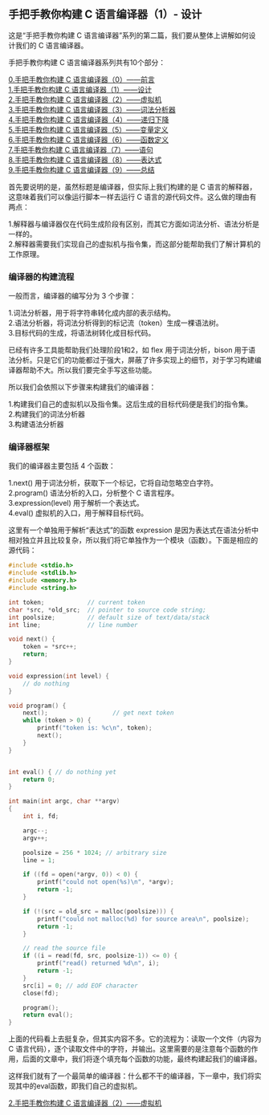 ## 手把手教你构建 C 语言编译器（1）- 设计

这是“手把手教你构建 C 语言编译器”系列的第二篇，我们要从整体上讲解如何设计我们的 C 语言编译器。

手把手教你构建 C 语言编译器系列共有10个部分：

[0.手把手教你构建 C 语言编译器（0）——前言](0前言.md)  
[1.手把手教你构建 C 语言编译器（1）——设计](1设计.md)  
[2.手把手教你构建 C 语言编译器（2）——虚拟机](2虚拟机.md)  
[3.手把手教你构建 C 语言编译器（3）——词法分析器](3词法分析器.md)  
[4.手把手教你构建 C 语言编译器（4）——递归下降](4递归下降.md)  
[5.手把手教你构建 C 语言编译器（5）——变量定义](5变量定义.md)  
[6.手把手教你构建 C 语言编译器（6）——函数定义](6函数定义.md)  
[7.手把手教你构建 C 语言编译器（7）——语句](7语句.md)  
[8.手把手教你构建 C 语言编译器（8）——表达式](8表达式.md)  
[9.手把手教你构建 C 语言编译器（9）——总结](9总结.md)

首先要说明的是，虽然标题是编译器，但实际上我们构建的是 C 语言的解释器，这意味着我们可以像运行脚本一样去运行 C 语言的源代码文件。这么做的理由有两点：

1.解释器与编译器仅在代码生成阶段有区别，而其它方面如词法分析、语法分析是一样的。  
2.解释器需要我们实现自己的虚拟机与指令集，而这部分能帮助我们了解计算机的工作原理。  

### 编译器的构建流程
一般而言，编译器的编写分为 3 个步骤：

1.词法分析器，用于将字符串转化成内部的表示结构。  
2.语法分析器，将词法分析得到的标记流（token）生成一棵语法树。  
3.目标代码的生成，将语法树转化成目标代码。  

已经有许多工具能帮助我们处理阶段1和2，如 flex 用于词法分析，bison 用于语法分析。只是它们的功能都过于强大，屏蔽了许多实现上的细节，对于学习构建编译器帮助不大。所以我们要完全手写这些功能。

所以我们会依照以下步骤来构建我们的编译器：

1.构建我们自己的虚拟机以及指令集。这后生成的目标代码便是我们的指令集。  
2.构建我们的词法分析器  
3.构建语法分析器  

### 编译器框架
我们的编译器主要包括 4 个函数：

1.next() 用于词法分析，获取下一个标记，它将自动忽略空白字符。  
2.program() 语法分析的入口，分析整个 C 语言程序。  
3.expression(level) 用于解析一个表达式。  
4.eval() 虚拟机的入口，用于解释目标代码。  

这里有一个单独用于解析“表达式”的函数 expression 是因为表达式在语法分析中相对独立并且比较复杂，所以我们将它单独作为一个模块（函数）。下面是相应的源代码：
```c
#include <stdio.h>
#include <stdlib.h>
#include <memory.h>
#include <string.h>

int token;            // current token
char *src, *old_src;  // pointer to source code string;
int poolsize;         // default size of text/data/stack
int line;             // line number

void next() {
    token = *src++;
    return;
}

void expression(int level) {
    // do nothing
}

void program() {
    next();                  // get next token
    while (token > 0) {
        printf("token is: %c\n", token);
        next();
    }
}


int eval() { // do nothing yet
    return 0;
}

int main(int argc, char **argv)
{
    int i, fd;

    argc--;
    argv++;

    poolsize = 256 * 1024; // arbitrary size
    line = 1;

    if ((fd = open(*argv, 0)) < 0) {
        printf("could not open(%s)\n", *argv);
        return -1;
    }

    if (!(src = old_src = malloc(poolsize))) {
        printf("could not malloc(%d) for source area\n", poolsize);
        return -1;
    }

    // read the source file
    if ((i = read(fd, src, poolsize-1)) <= 0) {
        printf("read() returned %d\n", i);
        return -1;
    }
    src[i] = 0; // add EOF character
    close(fd);

    program();
    return eval();
}
```
上面的代码看上去挺复杂，但其实内容不多。它的流程为：读取一个文件（内容为 C 语言代码），逐个读取文件中的字符，并输出。这里需要的是注意每个函数的作用，后面的文章中，我们将逐个填充每个函数的功能，最终构建起我们的编译器。

这样我们就有了一个最简单的编译器：什么都不干的编译器，下一章中，我们将实现其中的eval函数，即我们自己的虚拟机。

[2.手把手教你构建 C 语言编译器（2）——虚拟机](2虚拟机.md)  